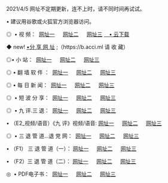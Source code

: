 <p>2021/4/5 网址不定期更新，连不上时，请不同时间再试试。
<p>• 建议用谷歌或火狐官方浏览器访问。
<p>◎  • 视 频： 
<a href="http://hgx.guitarhaven.com/" target="_blank">网址一</a> 　 
<a href="http://hsq.guitarhaven.com/" target="_blank">网址二</a> 　 
<a href="http://hsq.guitarhaven.com/b.html" target="_blank">网址三</a>
<a href="https://yadi.sk/d/d0sUeAOpal3njw" target="_blank">　• 云下载 </a></p>
<p>◆ new! <a href="http://hpl.guitarhaven.com/a.html">•分 享 网 址</a> ;（https://b.acci.ml 请 收 藏） </p>

<p>◎•  小 站：  
<a href="http://hgx.guitarhaven.com/f.html" target="_blank">网址一</a> 　 
<a href="http://hsq.guitarhaven.com/h.html" target="_blank">网址二</a> 　 
<a href="http://hsq.guitarhaven.com/k/" target="_blank">网址三</a></p><p>

<p>◎  • 翻 墙 软 件 ：  
<a href="http://hgx.guitarhaven.com/ff/" target="_blank">网址一</a> 　 
<a href="http://hsq.guitarhaven.com/s/read/a1_nd.html" target="_blank">网址二</a> 　 
<a href="http://hsq.guitarhaven.com/ff/index.html" target="_blank">网址三</a></p>
<p>◎  • 每 日 新 闻：  
<a href="http://hgx.guitarhaven.com/day/" target="_blank">网址一</a> 　 
<a href="http://hsq.guitarhaven.com/day/" target="_blank">网址二</a> 　 
<a href="http://hsq.guitarhaven.com/day/index.html" target="_blank">网址三</a></p>
<p>◎   • 短 波 分 享：  
<a href="http://hgx.guitarhaven.com/h/" target="_blank">网址一</a> 　 
<a href="http://hsq.guitarhaven.com/h/" target="_blank">网址二</a> 　 
<a href="http://hsq.guitarhaven.com/h/index.html" target="_blank">网址三</a></p>
<p>◎   • 九 评.三 退：  
<a href="http://hgx.guitarhaven.com/t/" target="_blank">网址一</a> 　 
<a href="http://hsq.guitarhaven.com/v2/index.html" target="_blank">网址二</a> 　 
<a href="http://hsq.guitarhaven.com/tt/index.html" target="_blank">网址三</a> 　</p>
<p>  • （E2_视频/语音）《九 评》视频/语音: 
<a href="http://hgx.guitarhaven.com/7738.html" target="_blank">网址一</a> 　 
<a href="http://hsq.guitarhaven.com/7614.html" target="_blank">网址二</a> 　 
<a href="http://hsq.guitarhaven.com/7633.html" target="_blank">网址三</a></p>
<p>◎   • 三 退 管 道...退 党 网：  
<a href="http://hgx.guitarhaven.com/go/td1.html" target="_blank">网址一</a> 　 
<a href="http://hsq.guitarhaven.com/go/td2.html" target="_blank">网址二</a> 　 
<a href="http://hsq.guitarhaven.com/go/td3.html" target="_blank">网址三</a></p>
<p>  • （F1） 三 退 管 道（一）： 
<a href="http://hgx.guitarhaven.com/dd/" target="_blank">网址一</a> 　 
<a href="http://hsq.guitarhaven.com/s/read/a1_tdx.html" target="_blank">网址二</a> 　 
<a href="http://hsq.guitarhaven.com/dd/" target="_blank">网址三</a></p>
<p>  • （F2）三 退 管 道（二）： 
<a href="http://hsq.guitarhaven.com/d/" target="_blank">网址一</a> 　 
<a href="http://hgx.guitarhaven.com/d/index.html" target="_blank">网址二</a> 　 
<a href="http://hsq.guitarhaven.com/d/" target="_blank">网址三</a></p>
<p>◎   • PDF电子书：  
<a href="http://hgx.guitarhaven.com/p/" target="_blank">网址一</a> 　 
<a href="http://hsq.guitarhaven.com/p/index.html" target="_blank">网址二</a> 　 
<a href="http://hsq.guitarhaven.com/p/" target="_blank">网址三</a></p>
